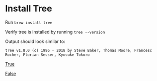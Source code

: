 # Install Tree

Run `brew install tree`

Verify tree is installed by running `tree --version`

Output should look similar to: 

```
tree v1.8.0 (c) 1996 - 2018 by Steve Baker, Thomas Moore, Francesc Rocher, Florian Sesser, Kyosuke Tokoro
```

[True](../vs-code/vs-code.md)

[False](../../error/error.md)
